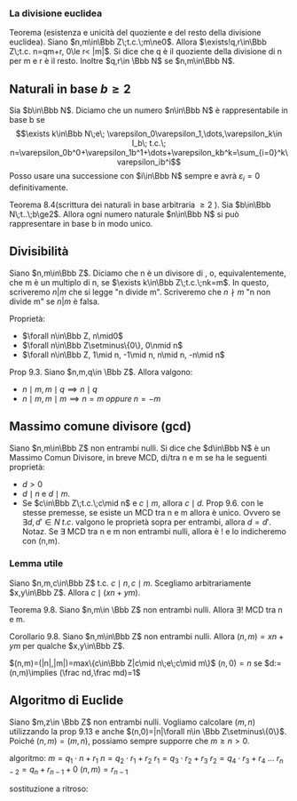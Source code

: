 ### La divisione euclidea
Teorema (esistenza e unicità del quoziente e del resto della divisione euclidea).
Siano $n,m\in\Bbb Z\;t.c.\;m\ne0$. Allora $\exists!q,r\in\Bbb Z\;t.c. n=qm+r, 0\le r< |m|$. Si dice che q è il quoziente della divisione di n per m e r è il resto. Inoltre $q,r\in \Bbb N$ se $n,m\in\Bbb N$.

## Naturali in base $b\ge2$
Sia $b\in\Bbb N$. Diciamo che un numero $n\in\Bbb N$ è rappresentabile in base b se
$$\exists k\in\Bbb N\;e\; \varepsilon_0\varepsilon_1,\dots,\varepsilon_k\in I_b\; t.c.\; n=\varepsilon_0b^0+\varepsilon_1b^1+\dots+\varepsilon_kb^k=\sum_{i=0}^k\varepsilon_ib^i$$
Posso usare una successione con $i\in\Bbb N$ sempre e avrà $\varepsilon_i=0$ definitivamente.

Teorema 8.4(scrittura dei naturali in base arbitraria $\ge2$ ).
Sia $b\in\Bbb N\;t..\;b\ge2$. Allora ogni numero naturale $n\in\Bbb N$ si può rappresentare in base b in modo unico.

## Divisibilità
Siano $n,m\in\Bbb Z$. Diciamo che n è un divisore di , o, equivalentemente, che m è un multiplo di n, se $\exists k\in\Bbb Z\;t.c.\;nk=m$. In questo, scriveremo $n|m$ che si legge "n divide m". Scriveremo che $n\nmid m$ "n non divide m" se $n|m$ è falsa.

Proprietà:
- $\forall n\in\Bbb Z, n\mid0$
- $\forall n\in\Bbb Z\setminus\{0\}, 0\nmid n$
- $\forall n\in\Bbb Z, 1\mid n, -1\mid n, n\mid n, -n\mid n$ 

Prop 9.3. Siano $n,m,q\in \Bbb Z$. Allora valgono:
- $n\mid m,m\mid q\implies n\mid q$
- $n\mid m,m\mid m\implies n=m\;oppure\;n=-m$

## Massimo comune divisore (gcd)
Siano $n,m\in\Bbb Z$ non entrambi nulli. Si dice che $d\in\Bbb N$ è un Massimo Comun Divisore, in breve MCD, di/tra n e m se ha le seguenti proprietà:
- $d>0$
- $d\mid n$ e $d\mid m$.
- Se $c\in\Bbb Z\;t.c.\;c\mid n$ e $c\mid m$, allora $c\mid d$.
Prop 9.6. con le stesse premesse, se esiste un MCD tra n e m allora è unico. Ovvero se $\exists d,d'\in N\;t.c.$ valgono le proprietà sopra per entrambi, allora $d=d'$.
Notaz. Se $\exists$ MCD tra n e m non entrambi nulli, allora è ! e lo indicheremo con (n,m).

### Lemma utile
Siano $n,m,c\in\Bbb Z$ t.c. $c\mid n,c\mid m$. Scegliamo arbitrariamente $x,y\in\Bbb Z$. Allora $c\mid(xn+ym)$.

Teorema 9.8.
Siano $n,m\in \Bbb Z$ non entrambi nulli. Allora $\exists!$ MCD tra n e m.

Corollario 9.8.
Siano $n,m\in\Bbb Z$ non entrambi nulli. Allora $(n,m)=xn+ym$ per qualche $x,y\in\Bbb Z$.

$(n,m)=(|n|,|m|)=max\{c\in\Bbb Z|c\mid n\;e\;c\mid m\}$
$(n,0)=n$
se $d:=(n,m)\implies (\frac nd,\frac md)=1$

## Algoritmo di Euclide
Siano $m,z\in \Bbb Z$ non entrambi nulli. Vogliamo calcolare $(m,n)$ utilizzando la prop 9.13 e anche $(n,0)=|n|\forall n\in \Bbb Z\setminus\{0\}$. Poiché $(n,m)=(m,n)$, possiamo sempre supporre che $m\ge n> 0$. 

algoritmo:
$m=q_1\cdot n+r_1$
$n=q_2\cdot r_1+r_2$
$r_1=q_3\cdot r_2+r_3$
$r_2=q_4\cdot r_3+r_4$
$\dots$
$r_{n-2}=q_n+r_{n-1}+0$
$(n,m)=r_{n-1}$

sostituzione a ritroso:
